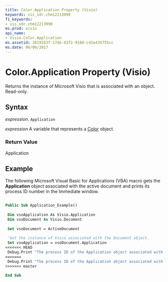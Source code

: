```yaml
---
title: Color.Application Property (Visio)
keywords: vis_sdr.chm12213090
f1_keywords:
- vis_sdr.chm12213090
ms.prod: visio
api_name:
- Visio.Color.Application
ms.assetid: 2819183f-17de-83f2-9180-c41e435755cc
ms.date: 06/08/2017
---
```



# Color.Application Property (Visio)

Returns the instance of Microsoft Visio that is associated with an object. Read-only.


## Syntax

 _expression_. `Application`

 _expression_ A variable that represents a [Color](./Visio.Color.md) object.


### Return Value

Application


## Example

The following Microsoft Visual Basic for Applications (VBA) macro gets the  **Application** object associated with the active document and prints its process ID number in the Immediate window.


```vb
 
Public Sub Application_Example() 
 
 Dim vsoApplication As Visio.Application 
 Dim vsoDocument As Visio.Document 
 
 Set vsoDocument = ActiveDocument 
 
 'Get the instance of Visio associated with the Document object. 
 Set vsoApplication = vsoDocument.Application 
<<<<<<< HEAD
 Debug.Print "The process ID of the Application object associated with the active document is: " &; vsoApplication.ProcessID 
=======
 Debug.Print "The process ID of the Application object associated with the active document is: " & vsoApplication.ProcessID 
>>>>>>> master
 
End Sub
```


